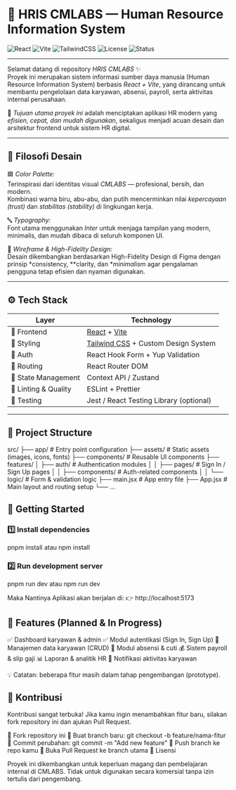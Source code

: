 # 💼 HRIS CMLABS — Human Resource Information System

![React](https://img.shields.io/badge/Frontend-React-61DBFB?logo=react&logoColor=white)
![Vite](https://img.shields.io/badge/Bundler-Vite-646CFF?logo=vite&logoColor=white)
![TailwindCSS](https://img.shields.io/badge/Style-TailwindCSS-38B2AC?logo=tailwindcss&logoColor=white)
![License](https://img.shields.io/badge/License-Internal-blue)
![Status](https://img.shields.io/badge/Status-In%20Progress-yellow)

---

Selamat datang di repository *HRIS CMLABS* ✨  
Proyek ini merupakan sistem informasi sumber daya manusia (Human Resource Information System) berbasis *React + Vite*, yang dirancang untuk membantu pengelolaan data karyawan, absensi, payroll, serta aktivitas internal perusahaan.

🎯 *Tujuan utama proyek ini* adalah menciptakan aplikasi HR modern yang *efisien, cepat, dan mudah digunakan*, sekaligus menjadi acuan desain dan arsitektur frontend untuk sistem HR digital.

---

## 🧠 Filosofi Desain

🟦 *Color Palette:*  
Terinspirasi dari identitas visual *CMLABS* — profesional, bersih, dan modern.  
Kombinasi warna biru, abu-abu, dan putih mencerminkan nilai *kepercayaan (trust)* dan *stabilitas (stability)* di lingkungan kerja.

🔤 *Typography:*  
Font utama menggunakan *Inter* untuk menjaga tampilan yang modern, minimalis, dan mudah dibaca di seluruh komponen UI.

🎨 *Wireframe & High-Fidelity Design:*  
Desain dikembangkan berdasarkan High-Fidelity Design di Figma dengan prinsip *consistency, **clarity, dan **minimalism* agar pengalaman pengguna tetap efisien dan nyaman digunakan.

---

## ⚙️ Tech Stack

| Layer | Technology |
|-------|-------------|
| 🧩 Frontend | [React](https://react.dev) + [Vite](https://vitejs.dev) |
| 🎨 Styling | [Tailwind CSS](https://tailwindcss.com) + Custom Design System |
| 🔐 Auth | React Hook Form + Yup Validation |
| 🧭 Routing | React Router DOM |
| 🧱 State Management | Context API / Zustand |
| 🧰 Linting & Quality | ESLint + Prettier |
| 🧪 Testing | Jest / React Testing Library (optional) |

---

## 📂 Project Structure
src/
├── app/ # Entry point configuration
├── assets/ # Static assets (images, icons, fonts)
├── components/ # Reusable UI components
├── features/
│ ├── auth/ # Authentication modules
│ │ ├── pages/ # Sign In / Sign Up pages
│ │ ├── components/ # Auth-related components
│ │ └── logic/ # Form & validation logic
├── main.jsx # App entry file
├── App.jsx # Main layout and routing setup
└── ...


## 🚀 Getting Started

### 1️⃣ Install dependencies
pnpm install
atau
npm install

### 2️⃣ Run development server
pnpm run dev
atau
npm run dev

Maka Nantinya Aplikasi akan berjalan di:
👉 http://localhost:5173

## 🧩 Features (Planned & In Progress)

✅ Dashboard karyawan & admin
✅ Modul autentikasi (Sign In, Sign Up)
🔄 Manajemen data karyawan (CRUD)
📅 Modul absensi & cuti
💰 Sistem payroll & slip gaji
📊 Laporan & analitik HR
🔔 Notifikasi aktivitas karyawan

💡 Catatan: beberapa fitur masih dalam tahap pengembangan (prototype).

## 🤝 Kontribusi

Kontribusi sangat terbuka!
Jika kamu ingin menambahkan fitur baru, silakan fork repository ini dan ajukan Pull Request.

🍴 Fork repository ini
🌱 Buat branch baru: git checkout -b feature/nama-fitur
💬 Commit perubahan: git commit -m "Add new feature"
🚀 Push branch ke repo kamu
🔁 Buka Pull Request ke branch utama
🧾 Lisensi

Proyek ini dikembangkan untuk keperluan magang dan pembelajaran internal di CMLABS.
Tidak untuk digunakan secara komersial tanpa izin tertulis dari pengembang.
